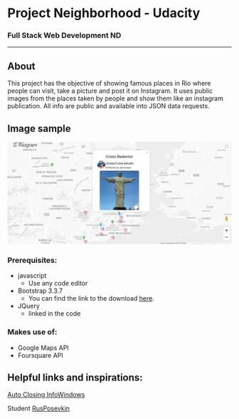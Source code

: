 # Project Neighborhood - Udacity
### Full Stack Web Development ND
_______________________
## About

This project has the objective of showing famous places in Rio where people can visit, take a picture and post it on Instagram. It uses public images from the places taken by people and show them like an instagram publication. All info are public and available into JSON data requests.

## Image sample

![upload-Neighborhood](https://raw.githubusercontent.com/Kalmovic/Udacity/master/Neighborhood-Project/img/sample.PNG)

### Prerequisites:
- javascript
    - Use any code editor
- Bootstrap 3.3.7
    - You can find the link to the download [here](http://blog.getbootstrap.com/2016/07/25/bootstrap-3-3-7-released/).
- JQuery
    - linked in the code

### Makes use of:
- Google Maps API
- Foursquare API

## Helpful links and inspirations:

[Auto Closing InfoWindows](https://groups.google.com/forum/#!topic/google-maps-js-api-v3/cA2VRg4TO1k)

Student [RusPosevkin](https://github.com/RusPosevkin/)
